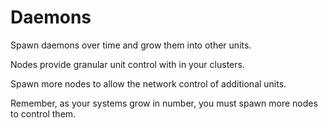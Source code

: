 # Daemons
Spawn daemons over time and grow them into other units.

Nodes provide granular unit control with in your clusters.

Spawn more nodes to allow the network control of additional units.

Remember, as your systems grow in number, you must spawn more nodes to control them.
